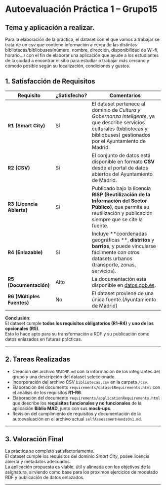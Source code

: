 # Autoevaluación Práctica 1 – Grupo15

## Tema y aplicación a realizar.
Para la elaboración de la práctica, el dataset con el que vamos a trabajar se trata de un csv que contiene
información a cerca de las distintas bibliotecas/bibliobuses(número, nombre, dirección, disponibilidad de Wi-fi,
horario...) con el fin de elaborar una aplicación que ayude a los estudiantes de la ciudad a encontrar el sitio para
estudiar o trabajar más cercano y cómodo posible según su localización, condiciones y gustos.


## 1. Satisfacción de Requisitos

| Requisito | ¿Satisfecho? | Comentarios |
|------------|---------------|-------------|
| **R1 (Smart City)** | Sí | El dataset pertenece al dominio de *Cultura y Gobernanza Inteligente*, ya que describe servicios culturales (bibliotecas y bibliobuses) gestionados por el Ayuntamiento de Madrid. |
| **R2 (CSV)** | Sí | El conjunto de datos está disponible en formato **CSV** desde el portal de datos abiertos del Ayuntamiento de Madrid. |
| **R3 (Licencia Abierta)** | Sí | Publicado bajo la licencia **RISP (Reutilización de la Información del Sector Público)**, que permite su reutilización y publicación siempre que se cite la fuente. |
| **R4 (Enlazable)** | Sí | Incluye **coordenadas geográficas **, **distritos** y **barrios**, y puede vincularse fácilmente con otros datasets urbanos (transporte, zonas, servicios). |
| **R5 (Documentación)** | Alto | La documentación esta disponible en [datos.gob.es](https://datos.gob.es/es/catalogo/l01280796-bibliotecas-y-bibliobuses).  |
| **R6 (Múltiples Fuentes)** | No | El dataset proviene de una única fuente (Ayuntamiento de Madrid) |

**Conclusión:**  
El dataset cumple **todos los requisitos obligatorios (R1–R4)** y **uno de los opcionales (R5)**.  
Esto lo hace apto para su transformación a RDF y su publicación como datos enlazados en futuras prácticas.

---

## 2. Tareas Realizadas

- Creación del archivo `README.md` con la información de los integrantes del grupo y una descripción del dataset seleccionado.  
- Incorporación del archivo CSV `bibliotecas.csv` en la carpeta `/csv`.  
- Elaboración del documento `requirements/datasetRequirements.html` con el análisis de los requisitos **R1–R6**.  
- Elaboración del documento `requirements/applicationRequirements.html` que describe los **requisitos funcionales y no funcionales** de la aplicación **Biblio MAD**, junto con sus **mock-ups**.  
- Revisión del cumplimiento de requisitos y documentación de la autoevaluación en el archivo actual `selfAssessmentHandsOn1.md`.

---


## 3. Valoración Final

La práctica se completó satisfactoriamente.  
El dataset cumple los requisitos del dominio *Smart City*, posee licencia abierta y metadatos adecuados.  
La aplicación propuesta es viable, útil y alineada con los objetivos de la asignatura, sirviendo como base para los próximos ejercicios de modelado RDF y publicación de datos enlazados.

---
